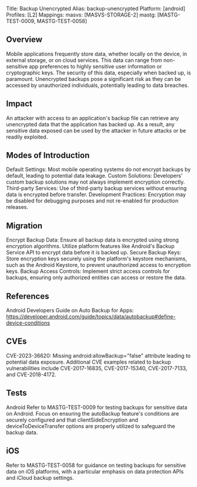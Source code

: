 Title: Backup Unencrypted 
Alias: backup-unencrypted 
Platform: [android] 
Profiles: [L2] 
Mappings: 
masvs: [MASVS-STORAGE-2]
mastg: [MASTG-TEST-0009, MASTG-TEST-0058]


## Overview
Mobile applications frequently store data, whether locally on the device, in external storage, or on cloud services. This data can range from non-sensitive app preferences to highly sensitive user information or cryptographic keys. The security of this data, especially when backed up, is paramount. Unencrypted backups pose a significant risk as they can be accessed by unauthorized individuals, potentially leading to data breaches.

## Impact
An attacker with access to an application's backup file can retrieve any unencrypted data that the application has backed up. As a result, any sensitive data exposed can be used by the attacker in future attacks or be readily exploited.

## Modes of Introduction
Default Settings: Most mobile operating systems do not encrypt backups by default, leading to potential data leakage.
Custom Solutions: Developers' custom backup solutions may not always implement encryption correctly.
Third-party Services: Use of third-party backup services without ensuring data is encrypted before transfer.
Development Practices: Encryption may be disabled for debugging purposes and not re-enabled for production releases.

## Migration
Encrypt Backup Data: Ensure all backup data is encrypted using strong encryption algorithms. Utilize platform features like Android's Backup Service API to encrypt data before it is backed up.
Secure Backup Keys: Store encryption keys securely using the platform's keystore mechanisms, such as the Android Keystore, to prevent unauthorized access to encryption keys.
Backup Access Controls: Implement strict access controls for backups, ensuring only authorized entities can access or restore the data.

## References
Android Developers Guide on Auto Backup for Apps: https://developer.android.com/guide/topics/data/autobackup#define-device-conditions 

## CVEs
CVE-2023-36620: Missing android:allowBackup="false" attribute leading to potential data exposure.
Additional CVE examples related to backup vulnerabilities include CVE-2017-16835, CVE-2017-15340, CVE-2017-7133, and CVE-2018-4172.

## Tests
Android
Refer to MASTG-TEST-0009 for testing backups for sensitive data on Android. Focus on ensuring the autoBackup feature's conditions are securely configured and that clientSideEncryption and deviceToDeviceTransfer options are properly utilized to safeguard the backup data.

## iOS
Refer to MASTG-TEST-0058 for guidance on testing backups for sensitive data on iOS platforms, with a particular emphasis on data protection APIs and iCloud backup settings.

